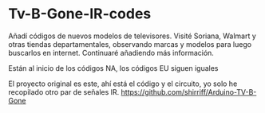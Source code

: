 # Tv-B-Gone-IR-codes

Añadí códigos de nuevos modelos de televisores. Visité Soriana, Walmart y otras tiendas departamentales, observando marcas y modelos para luego buscarlos en internet. Continuaré añadiendo más información.

Están al inicio de los códigos NA, los códigos EU siguen iguales 


El proyecto original es este, ahí está el código y el circuito, yo solo he recopilado otro par de señales IR.
https://github.com/shirriff/Arduino-TV-B-Gone
